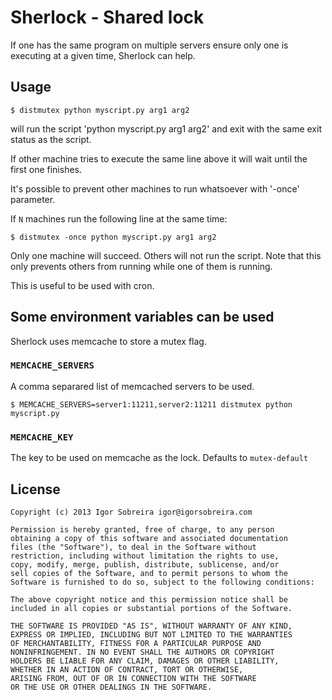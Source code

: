 # Sherlock - Shared lock

If one has the same program on multiple servers ensure only one is
executing at a given time, Sherlock can help.

## Usage

    $ distmutex python myscript.py arg1 arg2

will run the script 'python myscript.py arg1 arg2' and exit with the
same exit status as the script.

If other machine tries to execute the same line above it will wait
until the first one finishes.

It's possible to prevent other machines to run whatsoever with '-once'
parameter.

If `N` machines run the following line at the same time:

    $ distmutex -once python myscript.py arg1 arg2

Only one machine will succeed. Others will not run the script. Note
that this only prevents others from running while one of them is running.

This is useful to be used with cron.

## Some environment variables can be used

Sherlock uses memcache to store a mutex flag.

### `MEMCACHE_SERVERS`

A comma separared list of memcached servers to be used.

    $ MEMCACHE_SERVERS=server1:11211,server2:11211 distmutex python myscript.py

### `MEMCACHE_KEY`

The key to be used on memcache as the lock. Defaults to `mutex-default`

## License

```
Copyright (c) 2013 Igor Sobreira igor@igorsobreira.com

Permission is hereby granted, free of charge, to any person
obtaining a copy of this software and associated documentation
files (the "Software"), to deal in the Software without
restriction, including without limitation the rights to use,
copy, modify, merge, publish, distribute, sublicense, and/or
sell copies of the Software, and to permit persons to whom the
Software is furnished to do so, subject to the following conditions:

The above copyright notice and this permission notice shall be
included in all copies or substantial portions of the Software.

THE SOFTWARE IS PROVIDED "AS IS", WITHOUT WARRANTY OF ANY KIND,
EXPRESS OR IMPLIED, INCLUDING BUT NOT LIMITED TO THE WARRANTIES
OF MERCHANTABILITY, FITNESS FOR A PARTICULAR PURPOSE AND
NONINFRINGEMENT. IN NO EVENT SHALL THE AUTHORS OR COPYRIGHT
HOLDERS BE LIABLE FOR ANY CLAIM, DAMAGES OR OTHER LIABILITY,
WHETHER IN AN ACTION OF CONTRACT, TORT OR OTHERWISE,
ARISING FROM, OUT OF OR IN CONNECTION WITH THE SOFTWARE
OR THE USE OR OTHER DEALINGS IN THE SOFTWARE.
```
